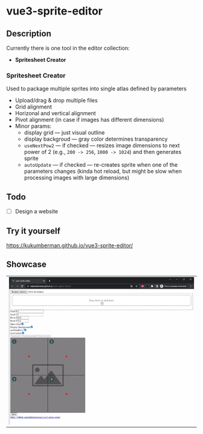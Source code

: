 # vue3-sprite-editor

## Description

Currently there is one tool in the editor collection:
- **Spritesheet Creator**

### Spritesheet Creator

Used to package multiple sprites into single atlas defined by parameters

- Upload/drag & drop multiple files
- Grid alignment
- Horizonal and vertical alignment
- Pivot alignment (in case if images has different dimensions)
- Minor params:
  - display grid — just visual outline
  - display backgroud — gray color determines transparency
  - `useNextPow2` — if checked — resizes image dimensions to next power of 2 (e.g., `200 -> 256`, `1000 -> 1024`) and then generates sprite
  - `autoUpdate` — if checked — re-creates sprite when one of the parameters changes (kinda hot reload, but might be slow when processing images with large dimensions)

## Todo
- [ ] Design a website

## Try it yourself

https://kukumberman.github.io/vue3-sprite-editor/

## Showcase

<table>
  <tr>
    <td>
      <img src="./showcase/preview_1.webp" />
    </td>
  </tr>
</table>

